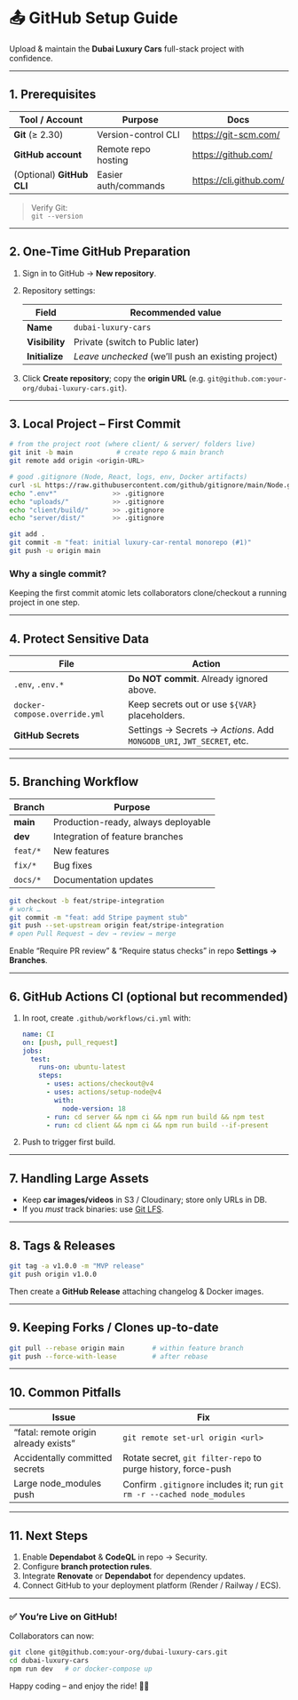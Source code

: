 # 📤 GitHub Setup Guide  
Upload & maintain the **Dubai Luxury Cars** full-stack project with confidence.

---

## 1. Prerequisites

| Tool / Account | Purpose | Docs |
|----------------|---------|------|
| **Git** (≥ 2.30) | Version-control CLI | <https://git-scm.com/> |
| **GitHub account** | Remote repo hosting | <https://github.com/> |
| (Optional) **GitHub CLI** | Easier auth/commands | <https://cli.github.com/> |

> Verify Git:  
> `git --version`

---

## 2. One-Time GitHub Preparation

1. Sign in to GitHub → **New repository**.  
2. Repository settings:  

   | Field | Recommended value |
   |-------|-------------------|
   | **Name** | `dubai-luxury-cars` |
   | **Visibility** | Private (switch to Public later) |
   | **Initialize** | _Leave unchecked_ (we’ll push an existing project) |
3. Click **Create repository**; copy the **origin URL** (e.g. `git@github.com:your-org/dubai-luxury-cars.git`).

---

## 3. Local Project – First Commit

```bash
# from the project root (where client/ & server/ folders live)
git init -b main           # create repo & main branch
git remote add origin <origin-URL>

# good .gitignore (Node, React, logs, env, Docker artifacts)
curl -sL https://raw.githubusercontent.com/github/gitignore/main/Node.gitignore >> .gitignore
echo ".env*"              >> .gitignore
echo "uploads/"           >> .gitignore
echo "client/build/"      >> .gitignore
echo "server/dist/"       >> .gitignore

git add .
git commit -m "feat: initial luxury-car-rental monorepo (#1)"
git push -u origin main
```

### Why a single commit?
Keeping the first commit atomic lets collaborators clone/checkout a running project in one step.

---

## 4. Protect Sensitive Data

| File | Action |
|------|--------|
| `.env`, `.env.*` | **Do NOT commit**. Already ignored above. |
| `docker-compose.override.yml` | Keep secrets out or use `${VAR}` placeholders. |
| **GitHub Secrets** | Settings → Secrets → *Actions*. Add `MONGODB_URI`, `JWT_SECRET`, etc. |

---

## 5. Branching Workflow

| Branch | Purpose |
|--------|---------|
| **main** | Production-ready, always deployable |
| **dev**  | Integration of feature branches |
| `feat/*` | New features |
| `fix/*`  | Bug fixes |
| `docs/*` | Documentation updates |

```bash
git checkout -b feat/stripe-integration
# work …
git commit -m "feat: add Stripe payment stub"
git push --set-upstream origin feat/stripe-integration
# open Pull Request → dev → review → merge
```

Enable “Require PR review” & “Require status checks” in repo **Settings → Branches**.

---

## 6. GitHub Actions CI (optional but recommended)

1. In root, create `.github/workflows/ci.yml` with:
   ```yaml
   name: CI
   on: [push, pull_request]
   jobs:
     test:
       runs-on: ubuntu-latest
       steps:
         - uses: actions/checkout@v4
         - uses: actions/setup-node@v4
           with:
             node-version: 18
         - run: cd server && npm ci && npm run build && npm test
         - run: cd client && npm ci && npm run build --if-present
   ```
2. Push to trigger first build.

---

## 7. Handling Large Assets

* Keep **car images/videos** in S3 / Cloudinary; store only URLs in DB.
* If you _must_ track binaries: use [Git LFS](https://git-lfs.github.com/).

---

## 8. Tags & Releases

```bash
git tag -a v1.0.0 -m "MVP release"
git push origin v1.0.0
```
Then create a **GitHub Release** attaching changelog & Docker images.

---

## 9. Keeping Forks / Clones up-to-date

```bash
git pull --rebase origin main       # within feature branch
git push --force-with-lease         # after rebase
```

---

## 10. Common Pitfalls

| Issue | Fix |
|-------|-----|
| “fatal: remote origin already exists” | `git remote set-url origin <url>` |
| Accidentally committed secrets | Rotate secret, `git filter-repo` to purge history, force-push |
| Large node_modules push | Confirm `.gitignore` includes it; run `git rm -r --cached node_modules` |

---

## 11. Next Steps

1. Enable **Dependabot** & **CodeQL** in repo → Security.  
2. Configure **branch protection rules**.  
3. Integrate **Renovate** or **Dependabot** for dependency updates.  
4. Connect GitHub to your deployment platform (Render / Railway / ECS).

---

### ✅ You’re Live on GitHub!

Collaborators can now:

```bash
git clone git@github.com:your-org/dubai-luxury-cars.git
cd dubai-luxury-cars
npm run dev   # or docker-compose up
```

Happy coding – and enjoy the ride! 🚗💨
